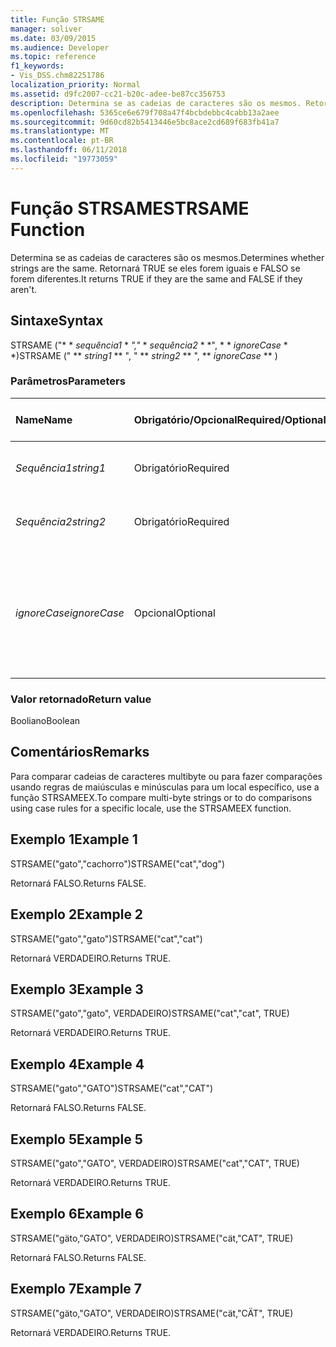```yaml
---
title: Função STRSAME
manager: soliver
ms.date: 03/09/2015
ms.audience: Developer
ms.topic: reference
f1_keywords:
- Vis_DSS.chm82251786
localization_priority: Normal
ms.assetid: d9fc2007-cc21-b20c-adee-be87cc356753
description: Determina se as cadeias de caracteres são os mesmos. Retornará TRUE se eles forem iguais e FALSO se forem diferentes.
ms.openlocfilehash: 5365ce6e679f708a47f4bcbdebbc4cabb13a2aee
ms.sourcegitcommit: 9d60cd82b5413446e5bc8ace2cd689f683fb41a7
ms.translationtype: MT
ms.contentlocale: pt-BR
ms.lasthandoff: 06/11/2018
ms.locfileid: "19773059"
---
```

# <a name="strsame-function"></a><span data-ttu-id="724ff-104">Função STRSAME</span><span class="sxs-lookup"><span data-stu-id="724ff-104">STRSAME Function</span></span>

<span data-ttu-id="724ff-105">Determina se as cadeias de caracteres são os mesmos.</span><span class="sxs-lookup"><span data-stu-id="724ff-105">Determines whether strings are the same.</span></span> <span data-ttu-id="724ff-106">Retornará TRUE se eles forem iguais e FALSO se forem diferentes.</span><span class="sxs-lookup"><span data-stu-id="724ff-106">It returns TRUE if they are the same and FALSE if they aren't.</span></span> 
  
## <a name="syntax"></a><span data-ttu-id="724ff-107">Sintaxe</span><span class="sxs-lookup"><span data-stu-id="724ff-107">Syntax</span></span>

<span data-ttu-id="724ff-108">STRSAME ("* * *sequência1* * *","* * *sequência2* * *", * * *ignoreCase* * *)</span><span class="sxs-lookup"><span data-stu-id="724ff-108">STRSAME (" ** *string1* ** ", " ** *string2* ** ", ** *ignoreCase* ** )</span></span> 
  
### <a name="parameters"></a><span data-ttu-id="724ff-109">Parâmetros</span><span class="sxs-lookup"><span data-stu-id="724ff-109">Parameters</span></span>

|<span data-ttu-id="724ff-110">**Name**</span><span class="sxs-lookup"><span data-stu-id="724ff-110">**Name**</span></span>|<span data-ttu-id="724ff-111">**Obrigatório/Opcional**</span><span class="sxs-lookup"><span data-stu-id="724ff-111">**Required/Optional**</span></span>|<span data-ttu-id="724ff-112">**Tipo de dados**</span><span class="sxs-lookup"><span data-stu-id="724ff-112">**Data Type**</span></span>|<span data-ttu-id="724ff-113">**Descrição**</span><span class="sxs-lookup"><span data-stu-id="724ff-113">**Description**</span></span>|
|:-----|:-----|:-----|:-----|
| <span data-ttu-id="724ff-114">_Sequência1_</span><span class="sxs-lookup"><span data-stu-id="724ff-114">_string1_</span></span> <br/> |<span data-ttu-id="724ff-115">Obrigatório</span><span class="sxs-lookup"><span data-stu-id="724ff-115">Required</span></span>  <br/> |<span data-ttu-id="724ff-116">**String**</span><span class="sxs-lookup"><span data-stu-id="724ff-116">**String**</span></span> <br/> |<span data-ttu-id="724ff-117">A primeira cadeia a ser comparada.</span><span class="sxs-lookup"><span data-stu-id="724ff-117">The first string to compare.</span></span>  <br/> |
| <span data-ttu-id="724ff-118">_Sequência2_</span><span class="sxs-lookup"><span data-stu-id="724ff-118">_string2_</span></span> <br/> |<span data-ttu-id="724ff-119">Obrigatório</span><span class="sxs-lookup"><span data-stu-id="724ff-119">Required</span></span>  <br/> |<span data-ttu-id="724ff-120">**String**</span><span class="sxs-lookup"><span data-stu-id="724ff-120">**String**</span></span> <br/> |<span data-ttu-id="724ff-121">A segunda cadeia a ser comparada.</span><span class="sxs-lookup"><span data-stu-id="724ff-121">The second string to compare.</span></span>  <br/> |
| <span data-ttu-id="724ff-122">_ignoreCase_</span><span class="sxs-lookup"><span data-stu-id="724ff-122">_ignoreCase_</span></span> <br/> |<span data-ttu-id="724ff-123">Opcional</span><span class="sxs-lookup"><span data-stu-id="724ff-123">Optional</span></span>  <br/> |<span data-ttu-id="724ff-124">**Boolean**</span><span class="sxs-lookup"><span data-stu-id="724ff-124">**Boolean**</span></span> <br/> |<span data-ttu-id="724ff-p103">VERDADEIRO para ignorar a utilização de maiúsculas e minúsculas e FALSO para comparar a utilização. O padrão é FALSO.</span><span class="sxs-lookup"><span data-stu-id="724ff-p103">TRUE to ignore the case and FALSE to compare the case. The default is FALSE.</span></span>  <br/> |
   
### <a name="return-value"></a><span data-ttu-id="724ff-127">Valor retornado</span><span class="sxs-lookup"><span data-stu-id="724ff-127">Return value</span></span>

<span data-ttu-id="724ff-128">Booliano</span><span class="sxs-lookup"><span data-stu-id="724ff-128">Boolean</span></span>
  
## <a name="remarks"></a><span data-ttu-id="724ff-129">Comentários</span><span class="sxs-lookup"><span data-stu-id="724ff-129">Remarks</span></span>

<span data-ttu-id="724ff-130">Para comparar cadeias de caracteres multibyte ou para fazer comparações usando regras de maiúsculas e minúsculas para um local específico, use a função STRSAMEEX.</span><span class="sxs-lookup"><span data-stu-id="724ff-130">To compare multi-byte strings or to do comparisons using case rules for a specific locale, use the STRSAMEEX function.</span></span>
  
## <a name="example-1"></a><span data-ttu-id="724ff-131">Exemplo 1</span><span class="sxs-lookup"><span data-stu-id="724ff-131">Example 1</span></span>

<span data-ttu-id="724ff-132">STRSAME("gato","cachorro")</span><span class="sxs-lookup"><span data-stu-id="724ff-132">STRSAME("cat","dog")</span></span>
  
<span data-ttu-id="724ff-133">Retornará FALSO.</span><span class="sxs-lookup"><span data-stu-id="724ff-133">Returns FALSE.</span></span>
  
## <a name="example-2"></a><span data-ttu-id="724ff-134">Exemplo 2</span><span class="sxs-lookup"><span data-stu-id="724ff-134">Example 2</span></span>

<span data-ttu-id="724ff-135">STRSAME("gato","gato")</span><span class="sxs-lookup"><span data-stu-id="724ff-135">STRSAME("cat","cat")</span></span>
  
<span data-ttu-id="724ff-136">Retornará VERDADEIRO.</span><span class="sxs-lookup"><span data-stu-id="724ff-136">Returns TRUE.</span></span>
  
## <a name="example-3"></a><span data-ttu-id="724ff-137">Exemplo 3</span><span class="sxs-lookup"><span data-stu-id="724ff-137">Example 3</span></span>

<span data-ttu-id="724ff-138">STRSAME("gato","gato", VERDADEIRO)</span><span class="sxs-lookup"><span data-stu-id="724ff-138">STRSAME("cat","cat", TRUE)</span></span>
  
<span data-ttu-id="724ff-139">Retornará VERDADEIRO.</span><span class="sxs-lookup"><span data-stu-id="724ff-139">Returns TRUE.</span></span>
  
## <a name="example-4"></a><span data-ttu-id="724ff-140">Exemplo 4</span><span class="sxs-lookup"><span data-stu-id="724ff-140">Example 4</span></span>

<span data-ttu-id="724ff-141">STRSAME("gato","GATO")</span><span class="sxs-lookup"><span data-stu-id="724ff-141">STRSAME("cat","CAT")</span></span>
  
<span data-ttu-id="724ff-142">Retornará FALSO.</span><span class="sxs-lookup"><span data-stu-id="724ff-142">Returns FALSE.</span></span>
  
## <a name="example-5"></a><span data-ttu-id="724ff-143">Exemplo 5</span><span class="sxs-lookup"><span data-stu-id="724ff-143">Example 5</span></span>

<span data-ttu-id="724ff-144">STRSAME("gato","GATO", VERDADEIRO)</span><span class="sxs-lookup"><span data-stu-id="724ff-144">STRSAME("cat","CAT", TRUE)</span></span>
  
<span data-ttu-id="724ff-145">Retornará VERDADEIRO.</span><span class="sxs-lookup"><span data-stu-id="724ff-145">Returns TRUE.</span></span>
  
## <a name="example-6"></a><span data-ttu-id="724ff-146">Exemplo 6</span><span class="sxs-lookup"><span data-stu-id="724ff-146">Example 6</span></span>

<span data-ttu-id="724ff-147">STRSAME("gäto,"GATO", VERDADEIRO)</span><span class="sxs-lookup"><span data-stu-id="724ff-147">STRSAME("cät,"CAT", TRUE)</span></span>
  
<span data-ttu-id="724ff-148">Retornará FALSO.</span><span class="sxs-lookup"><span data-stu-id="724ff-148">Returns FALSE.</span></span>
  
## <a name="example-7"></a><span data-ttu-id="724ff-149">Exemplo 7</span><span class="sxs-lookup"><span data-stu-id="724ff-149">Example 7</span></span>

<span data-ttu-id="724ff-150">STRSAME("gäto,"GATO", VERDADEIRO)</span><span class="sxs-lookup"><span data-stu-id="724ff-150">STRSAME("cät,"CÄT", TRUE)</span></span>
  
<span data-ttu-id="724ff-151">Retornará VERDADEIRO.</span><span class="sxs-lookup"><span data-stu-id="724ff-151">Returns TRUE.</span></span>
  

